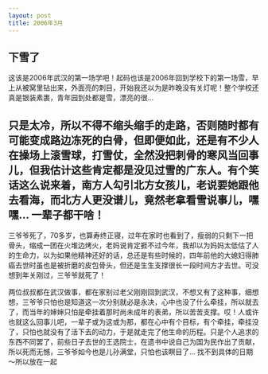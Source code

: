 ```yaml
---
layout: post 
title: 2006年3月
---
```


下雪了
-------
这该是2006年武汉的第一场学吧！起码也该是2006年回到学校下的第一场雪，早上从被窝里钻出来，外面亮的刺目，开始我还以为是昨晚没有关灯呢！整个学校还真是银装素裹，青年园到处都是雪，漂亮的很…

只是太冷，所以不得不缩头缩手的走路，否则随时都有可能变成路边冻死的白骨，但即便如此，还是有不少人在操场上滚雪球，打雪仗，全然没把刺骨的寒风当回事儿，但我估计这些肯定都是没见过雪的广东人。有个笑话这么说来着，南方人勾引北方女孩儿，老说要她跟他去看海，而北方人更没谱儿，竟然老拿看雪说事儿，嘿嘿… 
一辈子都干啥！
--------------
三爷爷死了，70多岁，也算寿终正寝，过年在家时也看到了，瘦弱的只剩下一把骨头，缩成一团在火堆边烤火，老妈说肯定捱不过今年，我却以为妈妈太低估了人的生命力，以为如果他精神还好的话，总还是有些时候的，四年前他的大媳妇得肺癌去世时虽也是被折磨的皮包骨头，但还是生生支撑很长一段时间方才去世。可没想到年关刚过，三爷爷就死了！

两位叔叔都在武汉做事，都在家别过老父刚刚回到武汉，不想又有了这种事，细想想，三爷爷只怕也是知道这一次分别就必是永决，心中也没了什么牵挂，所以就去了，而当年的婶婶只怕是牵挂着那时尚未成年的表弟，所以苦苦支撑。哎！人或许也就这么回事儿吧，一辈子或为这或为那，都在心中有个目标，有个牵挂，牵挂没了，只怕也就没有了活下去的动力，于是就走完了他生命的历程。只是个人追求的 东西不同罢了，前些日子去世的王选院士，在遗书中说自己为国为民作出了贡献，所以死而无憾，三爷爷如今也是儿孙满堂，只怕也该瞑目了…
	找不到具体的日期～所以放在一起
